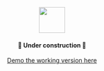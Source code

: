 <div align="Center">
  <img src="https://github.com/allgeo/issues/assets/62227321/65416066-0a46-4d92-ae70-ddc7077c66c8" width="60">
  <h4>🚧 Under construction 🚧</h4>
  <a href="https://find-issues.netlify.app">Demo the working version here</a>  
</div>
